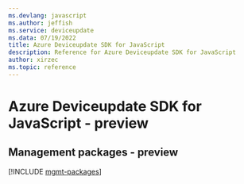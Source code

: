 ```yaml
---
ms.devlang: javascript
ms.author: jeffish
ms.service: deviceupdate
ms.data: 07/19/2022
title: Azure Deviceupdate SDK for JavaScript
description: Reference for Azure Deviceupdate SDK for JavaScript
author: xirzec
ms.topic: reference
---
```

# Azure Deviceupdate SDK for JavaScript - preview

## Management packages - preview
[!INCLUDE [mgmt-packages](deviceupdate-mgmt-index.md)]

